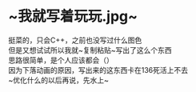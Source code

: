 # ~我就写着玩玩.jpg~
挺菜的，只会C++，之前也没写过什么图色  
但是又想试试所以我就~复制粘贴~写出了这么个东西  
思路很简单，是个人应该都会（）  
因为下落动画的原因，写出来的这东西卡在136死活上不去  
~优化什么的以后再说，先水上~  
